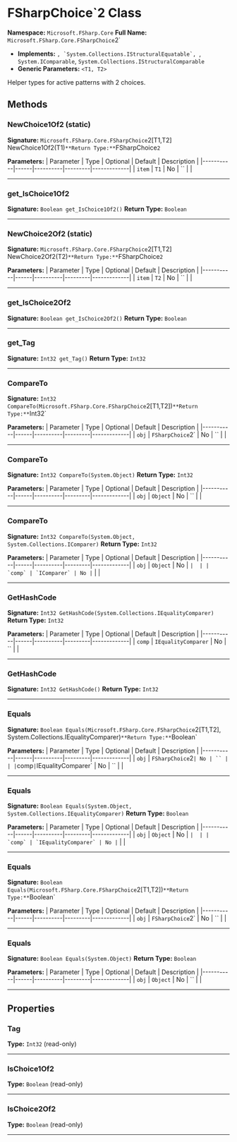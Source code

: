 # FSharpChoice`2 Class

**Namespace:** `Microsoft.FSharp.Core`
**Full Name:** `Microsoft.FSharp.Core.FSharpChoice`2`
- **Implements:** ``, `System.Collections.IStructuralEquatable`, ``, `System.IComparable`, `System.Collections.IStructuralComparable`
- **Generic Parameters:** `<T1, T2>`

Helper types for active patterns with 2 choices.

## Methods

### NewChoice1Of2 (static)

**Signature:** `Microsoft.FSharp.Core.FSharpChoice`2[T1,T2] NewChoice1Of2(T1)`
**Return Type:** `FSharpChoice`2`

**Parameters:**
| Parameter | Type | Optional | Default | Description |
|-----------|------|----------|---------|-------------|
| `item` | `T1` | No | `` |  |

---

### get_IsChoice1Of2

**Signature:** `Boolean get_IsChoice1Of2()`
**Return Type:** `Boolean`

---

### NewChoice2Of2 (static)

**Signature:** `Microsoft.FSharp.Core.FSharpChoice`2[T1,T2] NewChoice2Of2(T2)`
**Return Type:** `FSharpChoice`2`

**Parameters:**
| Parameter | Type | Optional | Default | Description |
|-----------|------|----------|---------|-------------|
| `item` | `T2` | No | `` |  |

---

### get_IsChoice2Of2

**Signature:** `Boolean get_IsChoice2Of2()`
**Return Type:** `Boolean`

---

### get_Tag

**Signature:** `Int32 get_Tag()`
**Return Type:** `Int32`

---

### CompareTo

**Signature:** `Int32 CompareTo(Microsoft.FSharp.Core.FSharpChoice`2[T1,T2])`
**Return Type:** `Int32`

**Parameters:**
| Parameter | Type | Optional | Default | Description |
|-----------|------|----------|---------|-------------|
| `obj` | `FSharpChoice`2` | No | `` |  |

---

### CompareTo

**Signature:** `Int32 CompareTo(System.Object)`
**Return Type:** `Int32`

**Parameters:**
| Parameter | Type | Optional | Default | Description |
|-----------|------|----------|---------|-------------|
| `obj` | `Object` | No | `` |  |

---

### CompareTo

**Signature:** `Int32 CompareTo(System.Object, System.Collections.IComparer)`
**Return Type:** `Int32`

**Parameters:**
| Parameter | Type | Optional | Default | Description |
|-----------|------|----------|---------|-------------|
| `obj` | `Object` | No | `` |  |
| `comp` | `IComparer` | No | `` |  |

---

### GetHashCode

**Signature:** `Int32 GetHashCode(System.Collections.IEqualityComparer)`
**Return Type:** `Int32`

**Parameters:**
| Parameter | Type | Optional | Default | Description |
|-----------|------|----------|---------|-------------|
| `comp` | `IEqualityComparer` | No | `` |  |

---

### GetHashCode

**Signature:** `Int32 GetHashCode()`
**Return Type:** `Int32`

---

### Equals

**Signature:** `Boolean Equals(Microsoft.FSharp.Core.FSharpChoice`2[T1,T2], System.Collections.IEqualityComparer)`
**Return Type:** `Boolean`

**Parameters:**
| Parameter | Type | Optional | Default | Description |
|-----------|------|----------|---------|-------------|
| `obj` | `FSharpChoice`2` | No | `` |  |
| `comp` | `IEqualityComparer` | No | `` |  |

---

### Equals

**Signature:** `Boolean Equals(System.Object, System.Collections.IEqualityComparer)`
**Return Type:** `Boolean`

**Parameters:**
| Parameter | Type | Optional | Default | Description |
|-----------|------|----------|---------|-------------|
| `obj` | `Object` | No | `` |  |
| `comp` | `IEqualityComparer` | No | `` |  |

---

### Equals

**Signature:** `Boolean Equals(Microsoft.FSharp.Core.FSharpChoice`2[T1,T2])`
**Return Type:** `Boolean`

**Parameters:**
| Parameter | Type | Optional | Default | Description |
|-----------|------|----------|---------|-------------|
| `obj` | `FSharpChoice`2` | No | `` |  |

---

### Equals

**Signature:** `Boolean Equals(System.Object)`
**Return Type:** `Boolean`

**Parameters:**
| Parameter | Type | Optional | Default | Description |
|-----------|------|----------|---------|-------------|
| `obj` | `Object` | No | `` |  |

---

## Properties

### Tag

**Type:** `Int32` (read-only)

---

### IsChoice1Of2

**Type:** `Boolean` (read-only)

---

### IsChoice2Of2

**Type:** `Boolean` (read-only)

---